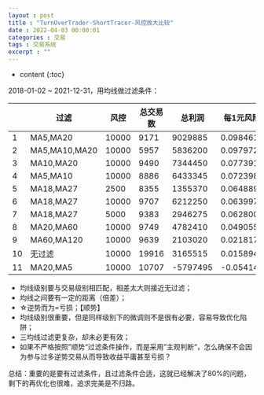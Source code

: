 ```yaml
---
layout : post
title : "TurnOverTrader-ShortTracer-风控放大比较"
date : 2022-04-03 00:00:01
categories : 交易
tags : 交易系统
excerpt : ""
---
```


* content
{:toc}

2018-01-02 ~ 2021-12-31，用均线做过滤条件：

|      | 过滤          | 风控  | 总交易数 | 总利润   | 每1元风险获利 |
| ---- | ------------- | ----- | -------- | -------- | ------------- |
| 1    | MA5,MA20      | 10000 | 9171     | 9029885  | 0.098461291   |
| 2    | MA5,MA10,MA20 | 10000 | 5957     | 5836200  | 0.097972134   |
| 3    | MA10,MA20     | 10000 | 9490     | 7344450  | 0.077391465   |
| 4    | MA5,MA10      | 10000 | 8886     | 6433345  | 0.072398661   |
| 5    | MA18,MA27     | 2500  | 8355     | 1355370  | 0.064889048   |
| 6    | MA18,MA27     | 10000 | 9707     | 6212250  | 0.063997631   |
| 7    | MA18,MA27     | 5000  | 9383     | 2946275  | 0.062800277   |
| 8    | MA20,MA60     | 10000 | 9749     | 4782410  | 0.04905539    |
| 9    | MA60,MA120    | 10000 | 9639     | 2103020  | 0.021817823   |
| 10   | 无过滤         | 10000 | 19916    | 3165515  | 0.015894331   |
| 11   | MA20,MA5      | 10000 | 10707    | -5797495 | -0.054146773  |


* 均线级别要与交易级别相匹配，相差太大则接近无过滤；
* 均线之间要有一定的距离（倍差）；
* ☆逆势而为=亏损；【顺势】
* 均线级别很重要，但是同样级别下的微调则不是很有必要，容易导致优化陷阱；
* 三均线过滤更复杂，却未必更有效；
* 如果不严格按照”顺势“过滤条件操作，而是采用”主观判断“，怎么确保不会因为参与过多逆势交易从而导致收益平庸甚至亏损？

总结：重要的是要有过滤条件，且过滤条件合适，这就已经解决了80%的问题，剩下的再优化也很难，追求完美是不归路。









